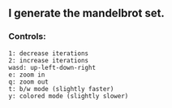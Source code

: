 ## I generate the mandelbrot set.

### Controls:

```
1: decrease iterations
2: increase iterations
wasd: up-left-down-right
e: zoom in
q: zoom out
t: b/w mode (slightly faster)
y: colored mode (slightly slower)
```

